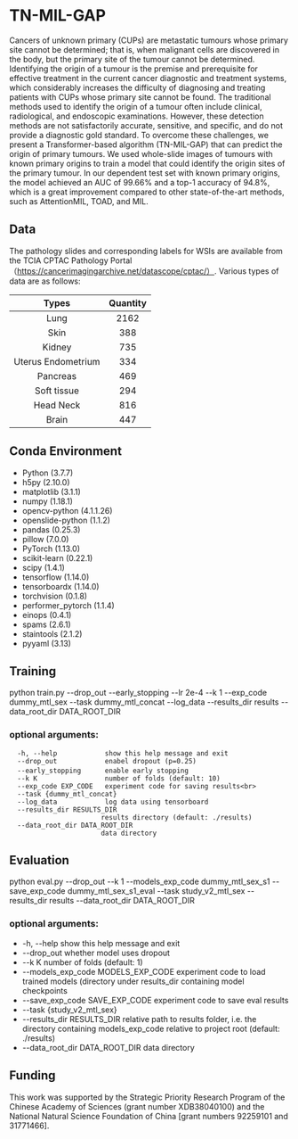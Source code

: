 # TN-MIL-GAP
Cancers of unknown primary (CUPs) are metastatic tumours whose primary site cannot be determined; that is, when malignant cells are discovered in the body, but the primary site of the tumour cannot be determined. Identifying the origin of a tumour is the premise and prerequisite for effective treatment in the current cancer diagnostic and treatment systems, which considerably increases the difficulty of diagnosing and treating patients with CUPs whose primary site cannot be found. The traditional methods used to identify the origin of a tumour often include clinical, radiological, and endoscopic examinations. However, these detection methods are not satisfactorily accurate, sensitive, and specific, and do not provide a diagnostic gold standard. To overcome these challenges, we present a Transformer-based algorithm (TN-MIL-GAP) that can predict the origin of primary tumours. We used whole-slide images of tumours with known primary origins to train a model that could identify the origin sites of the primary tumour. In our dependent test set with known primary origins, the model achieved an AUC of 99.66% and a top-1 accuracy of 94.8%, which is a great improvement compared to other state-of-the-art methods, such as AttentionMIL, TOAD, and MIL.
## Data
The pathology slides and corresponding labels for WSIs are available from the TCIA CPTAC Pathology Portal（https://cancerimagingarchive.net/datascope/cptac/）.
Various types of data are as follows:

Types|Quantity
:---:|:---:
Lung|2162
Skin|388
Kidney|735
Uterus Endometrium|334
Pancreas|469
Soft tissue|294
Head Neck|816
Brain|447

## Conda Environment
- Python (3.7.7)
- h5py (2.10.0)
- matplotlib (3.1.1)
- numpy (1.18.1)
- opencv-python (4.1.1.26)
- openslide-python (1.1.2)
- pandas (0.25.3)
- pillow (7.0.0)
- PyTorch (1.13.0)
- scikit-learn (0.22.1)
- scipy (1.4.1)
- tensorflow (1.14.0)
- tensorboardx (1.14.0)
- torchvision (0.1.8)
- performer_pytorch (1.1.4)
- einops (0.4.1)
- spams (2.6.1)
- staintools (2.1.2)
- pyyaml (3.13)

## Training
python train.py --drop_out --early_stopping --lr  2e-4 --k 1 --exp_code dummy_mtl_sex  --task dummy_mtl_concat  --log_data  --results_dir results --data_root_dir DATA_ROOT_DIR

### optional arguments:
 
 ```
   -h, --help            show this help message and exit
   --drop_out            enabel dropout (p=0.25)
   --early_stopping      enable early stopping　
   --k K                 number of folds (default: 10)
   --exp_code EXP_CODE   experiment code for saving results<br>  
   --task {dummy_mtl_concat}
   --log_data            log data using tensorboard
   --results_dir RESULTS_DIR
                        results directory (default: ./results)
   --data_root_dir DATA_ROOT_DIR
                        data directory    
```



## Evaluation
python eval.py --drop_out --k 1 --models_exp_code dummy_mtl_sex_s1 --save_exp_code dummy_mtl_sex_s1_eval --task study_v2_mtl_sex  --results_dir results --data_root_dir DATA_ROOT_DIR
### optional arguments:
-   -h, --help show this help message and exit
-   --drop_out            whether model uses dropout
-   --k K                 number of folds (default: 1)
-   --models_exp_code MODELS_EXP_CODE
                        experiment code to load trained models (directory
                        under results_dir containing model checkpoints
-   --save_exp_code SAVE_EXP_CODE
                        experiment code to save eval results
-   --task {study_v2_mtl_sex}      
-   --results_dir RESULTS_DIR
                        relative path to results folder, i.e. the directory
                        containing models_exp_code relative to project root
                        (default: ./results)
-  --data_root_dir DATA_ROOT_DIR
                        data directory

## Funding
This work was supported by the Strategic Priority Research Program of the Chinese Academy of Sciences (grant number XDB38040100) and the National Natural Science Foundation of China [grant numbers 92259101 and 31771466].


